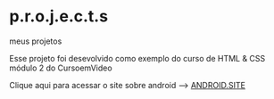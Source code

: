 # p.r.o.j.e.c.t.s
meus projetos

Esse projeto foi desevolvido como exemplo do curso de HTML & CSS módulo 2 do CursoemVideo

Clique aqui para acessar o site sobre android --> <a href="https://endrigo-blaatz.github.io/p.r.o.j.e.c.t.s/Projeto_android/android.html" target="_blank">ANDROID.SITE </a>
